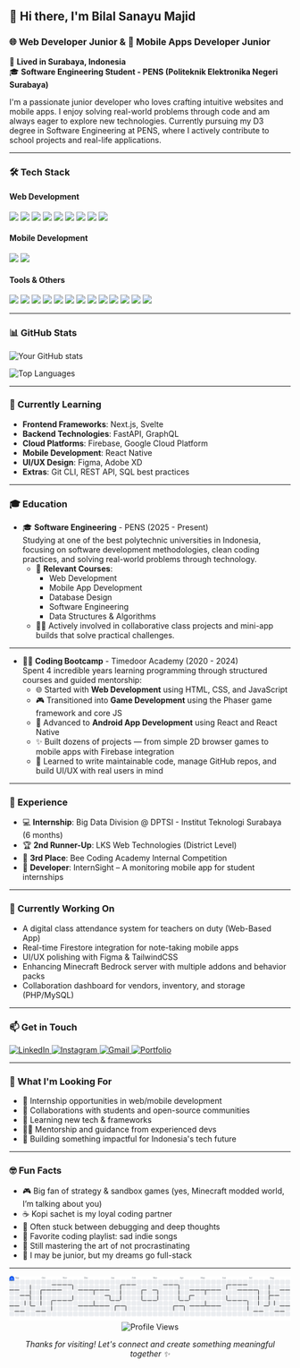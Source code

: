 ## 👋 Hi there, I'm Bilal Sanayu Majid

### 🌐 Web Developer Junior & 📱 Mobile Apps Developer Junior

📍 **Lived in Surabaya, Indonesia**  
🎓 **Software Engineering Student - PENS (Politeknik Elektronika Negeri Surabaya)**

I'm a passionate junior developer who loves crafting intuitive websites and mobile apps. I enjoy solving real-world problems through code and am always eager to explore new technologies. Currently pursuing my D3 degree in Software Engineering at PENS, where I actively contribute to school projects and real-life applications.

---

### 🛠️ Tech Stack

#### Web Development

<p align="left">
  <img src="https://img.shields.io/badge/Laravel-FF2D20?style=for-the-badge&logo=laravel&logoColor=white" height="30"/>
  <img src="https://img.shields.io/badge/PHP-777BB4?style=for-the-badge&logo=php&logoColor=white" height="30"/>
  <img src="https://img.shields.io/badge/HTML5-E34F26?style=for-the-badge&logo=html5&logoColor=white" height="30"/>
  <img src="https://img.shields.io/badge/CSS3-1572B6?style=for-the-badge&logo=css3&logoColor=white" height="30"/>
  <img src="https://img.shields.io/badge/JavaScript-F7DF1E?style=for-the-badge&logo=javascript&logoColor=black" height="30"/>
  <img src="https://img.shields.io/badge/React-61DAFB?style=for-the-badge&logo=react&logoColor=black" height="30"/>
  <img src="https://img.shields.io/badge/Bootstrap-563D7C?style=for-the-badge&logo=bootstrap&logoColor=white" height="30"/>
  <img src="https://img.shields.io/badge/MySQL-4479A1?style=for-the-badge&logo=mysql&logoColor=white" height="30"/>
  <img src="https://img.shields.io/badge/SQL-CC2927?style=for-the-badge&logo=microsoftsqlserver&logoColor=white" height="30"/>
</p>

#### Mobile Development

<p align="left">
  <img src="https://img.shields.io/badge/React%20Native-61DAFB?style=for-the-badge&logo=react&logoColor=black" height="30"/>
  <img src="https://img.shields.io/badge/Bootstrap-563D7C?style=for-the-badge&logo=bootstrap&logoColor=white" height="30"/>
</p>

#### Tools & Others

<p align="left">
  <img src="https://img.shields.io/badge/Git-F05032?style=for-the-badge&logo=git&logoColor=white" height="30"/>
  <img src="https://img.shields.io/badge/GitHub-181717?style=for-the-badge&logo=github&logoColor=white" height="30"/>
  <img src="https://img.shields.io/badge/GitLab-FC6D26?style=for-the-badge&logo=gitlab&logoColor=white" height="30"/>
  <img src="https://img.shields.io/badge/VS%20Code-007ACC?style=for-the-badge&logo=visual-studio-code&logoColor=white" height="30"/>
  <img src="https://img.shields.io/badge/Visual%20Studio-5C2D91?style=for-the-badge&logo=visual-studio&logoColor=white" height="30"/>
  <img src="https://img.shields.io/badge/Postman-FF6C37?style=for-the-badge&logo=postman&logoColor=white" height="30"/>
  <img src="https://img.shields.io/badge/XAMPP-FB7A24?style=for-the-badge&logo=xampp&logoColor=white" height="30"/>
  <img src="https://img.shields.io/badge/Firebase-FFCA28?style=for-the-badge&logo=firebase&logoColor=black" height="30"/>
  <img src="https://img.shields.io/badge/Figma-F24E1E?style=for-the-badge&logo=figma&logoColor=white" height="30"/>
  <img src="https://img.shields.io/badge/Canva-00C4CC?style=for-the-badge&logo=canva&logoColor=white" height="30"/>
  <img src="https://img.shields.io/badge/Discord-5865F2?style=for-the-badge&logo=discord&logoColor=white" height="30"/>
  <img src="https://img.shields.io/badge/Zoom-2D8CFF?style=for-the-badge&logo=zoom&logoColor=white" height="30"/>
  <img src="https://img.shields.io/badge/Notion-000000?style=for-the-badge&logo=notion&logoColor=white" height="30"/>
</p>

---

### 📊 GitHub Stats

![Your GitHub stats](https://github-readme-stats.vercel.app/api?username=lal1602&show_icons=true&theme=radical)

![Top Languages](https://github-readme-stats.vercel.app/api/top-langs/?username=lal1602&layout=compact&theme=radical)

---

### 🌱 Currently Learning

- **Frontend Frameworks**: Next.js, Svelte
- **Backend Technologies**: FastAPI, GraphQL
- **Cloud Platforms**: Firebase, Google Cloud Platform
- **Mobile Development**: React Native
- **UI/UX Design**: Figma, Adobe XD
- **Extras**: Git CLI, REST API, SQL best practices

---

### 🎓 Education

- 🎓 **Software Engineering** - PENS (2025 - Present)  
  Studying at one of the best polytechnic universities in Indonesia, focusing on software development methodologies, clean coding practices, and solving real-world problems through technology.
  - 📘 **Relevant Courses**:
    - Web Development
    - Mobile App Development
    - Database Design
    - Software Engineering
    - Data Structures & Algorithms
  - 👨‍💻 Actively involved in collaborative class projects and mini-app builds that solve practical challenges.
---
- 🧑‍🏫 **Coding Bootcamp** - Timedoor Academy (2020 - 2024)  
  Spent 4 incredible years learning programming through structured courses and guided mentorship:  
  - 🌐 Started with **Web Development** using HTML, CSS, and JavaScript  
  - 🎮 Transitioned into **Game Development** using the Phaser game framework and core JS  
  - 🤖 Advanced to **Android App Development** using React and React Native  
  - ✨ Built dozens of projects — from simple 2D browser games to mobile apps with Firebase integration  
  - 🚀 Learned to write maintainable code, manage GitHub repos, and build UI/UX with real users in mind
---

### 💼 Experience

- 💻 **Internship**: Big Data Division @ DPTSI - Institut Teknologi Surabaya (6 months)
- 🏆 **2nd Runner-Up**: LKS Web Technologies (District Level)
- 🥉 **3rd Place**: Bee Coding Academy Internal Competition
- 📱 **Developer**: InternSight – A monitoring mobile app for student internships

---

### 🚧 Currently Working On

- A digital class attendance system for teachers on duty (Web-Based App)
- Real-time Firestore integration for note-taking mobile apps
- UI/UX polishing with Figma & TailwindCSS
- Enhancing Minecraft Bedrock server with multiple addons and behavior packs
- Collaboration dashboard for vendors, inventory, and storage (PHP/MySQL)

---

### 📫 Get in Touch

<p align="left">
  <a href="https://linkedin.com/in/bilalsanayumajid">
    <img src="https://img.shields.io/badge/LinkedIn-0077B5?style=for-the-badge&logo=linkedin&logoColor=white" alt="LinkedIn"/>
  </a>
  <a href="https://instagram.com/me.lals">
    <img src="https://img.shields.io/badge/Instagram-E4405F?style=for-the-badge&logo=instagram&logoColor=white" alt="Instagram"/>
  </a>
  <a href="mailto:bilalsanayumajid@email.com">
    <img src="https://img.shields.io/badge/Gmail-D14836?style=for-the-badge&logo=gmail&logoColor=white" alt="Gmail"/>
  </a>
  <a href="https://porto-bilal.netlify.app">
    <img src="https://img.shields.io/badge/Portfolio-000000?style=for-the-badge&logo=About.me&logoColor=white" alt="Portfolio"/>
  </a>
</p>

---

### 🎯 What I'm Looking For

- 🤝 Internship opportunities in web/mobile development
- 👥 Collaborations with students and open-source communities
- 📖 Learning new tech & frameworks
- 👨‍🏫 Mentorship and guidance from experienced devs
- 🚀 Building something impactful for Indonesia's tech future

---

### 🤓 Fun Facts

- 🎮 Big fan of strategy & sandbox games (yes, Minecraft modded world, I’m talking about you)
- ☕ Kopi sachet is my loyal coding partner
- 💭 Often stuck between debugging and deep thoughts
- 🎵 Favorite coding playlist: sad indie songs
- 🤖 Still mastering the art of not procrastinating
- 🧠 I may be junior, but my dreams go full-stack

---

<picture>
  <source media="(prefers-color-scheme: dark)" srcset="https://raw.githubusercontent.com/lal1602/lal1602/output/pacman-contribution-graph-dark.svg">
  <source media="(prefers-color-scheme: light)" srcset="https://raw.githubusercontent.com/lal1602/lal1602/output/pacman-contribution-graph.svg">
  <img alt="Pacman Contribution Graph" src="https://raw.githubusercontent.com/lal1602/lal1602/output/pacman-contribution-graph.svg">
</picture>

<div align="center">
  <img src="https://komarev.com/ghpvc/?username=bilalsanayumajid&style=flat-square&color=blue" alt="Profile Views" />

_Thanks for visiting! Let's connect and create something meaningful together ✨_

</div>
